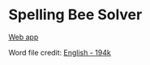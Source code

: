 # Spelling Bee Solver

[Web app](https://alexanderamy-spellingbee-solver-main-9yg3x1.streamlit.app/)

Word file credit: [English - 194k](http://www.gwicks.net/dictionaries.htm)
